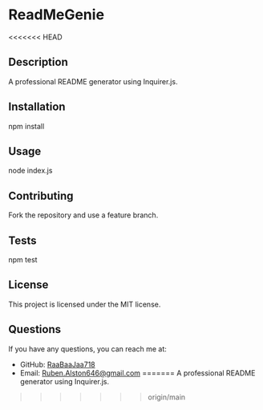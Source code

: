 # ReadMeGenie
<<<<<<< HEAD

## Description

A professional README generator using Inquirer.js.

## Installation

npm install

## Usage

node index.js

## Contributing

Fork the repository and use a feature branch.

## Tests

npm test

## License

This project is licensed under the MIT license.

## Questions

If you have any questions, you can reach me at:

- GitHub: [RaaBaaJaa718](https://github.com/RaaBaaJaa718)
- Email: Ruben.Alston646@gmail.com
=======
A professional README generator using Inquirer.js.
>>>>>>> origin/main

